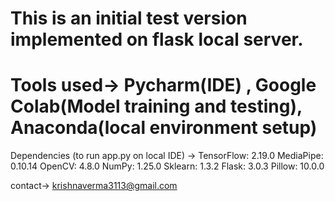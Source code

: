 # This is an initial test version implemented on flask local server.

# Tools used-> Pycharm(IDE) , Google Colab(Model training and testing), Anaconda(local environment setup)

 Dependencies (to run app.py on local IDE) ->   TensorFlow: 2.19.0
                                                MediaPipe: 0.10.14
                                                OpenCV: 4.8.0
                                                NumPy: 1.25.0
                                                Sklearn: 1.3.2
                                                Flask: 3.0.3
                                                Pillow: 10.0.0

contact-> krishnaverma3113@gmail.com
